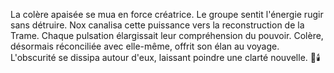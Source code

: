 La colère apaisée se mua en force créatrice.
Le groupe sentit l'énergie rugir sans détruire.
Nox canalisa cette puissance vers la reconstruction de la Trame.
Chaque pulsation élargissait leur compréhension du pouvoir.
Colère, désormais réconciliée avec elle-même, offrit son élan au voyage.
L'obscurité se dissipa autour d'eux, laissant poindre une clarté nouvelle.
🌌🕯️
